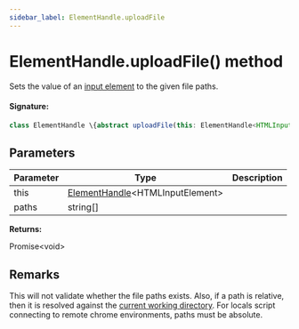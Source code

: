 ```yaml
---
sidebar_label: ElementHandle.uploadFile
---
```


# ElementHandle.uploadFile() method

Sets the value of an [input element](https://developer.mozilla.org/en-US/docs/Web/HTML/Element/input) to the given file paths.

#### Signature:

```typescript
class ElementHandle \{abstract uploadFile(this: ElementHandle<HTMLInputElement>, ...paths: string[]): Promise<void>;\}
```

## Parameters

| Parameter | Type                                                                  | Description |
| --------- | --------------------------------------------------------------------- | ----------- |
| this      | [ElementHandle](./puppeteer.elementhandle.md)&lt;HTMLInputElement&gt; |             |
| paths     | string\[\]                                                            |             |

**Returns:**

Promise&lt;void&gt;

## Remarks

This will not validate whether the file paths exists. Also, if a path is relative, then it is resolved against the [current working directory](https://nodejs.org/api/process.html#process_process_cwd). For locals script connecting to remote chrome environments, paths must be absolute.
